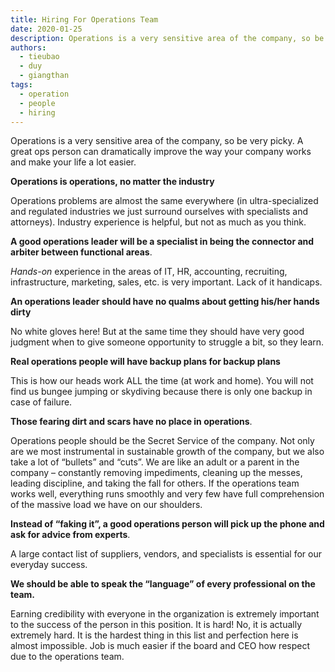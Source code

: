 ```yaml
---
title: Hiring For Operations Team
date: 2020-01-25
description: Operations is a very sensitive area of the company, so be very picky. A great ops person can dramatically improve the way your company works and make your life a lot easier.
authors:
  - tieubao
  - duy
  - giangthan
tags:
  - operation
  - people
  - hiring
---
```


Operations is a very sensitive area of the company, so be very picky. A great ops person can dramatically improve the way your company works and make your life a lot easier.

**Operations is operations, no matter the industry**

Operations problems are almost the same everywhere (in ultra-specialized and regulated industries we just surround ourselves with specialists and attorneys). Industry experience is helpful, but not as much as you think.

**A good operations leader will be a specialist in being the connector and arbiter between functional areas**.

*Hands-on* experience in the areas of IT, HR, accounting, recruiting, infrastructure, marketing, sales, etc. is very important. Lack of it handicaps.

**An operations leader should have no qualms about getting his/her hands dirty**

No white gloves here! But at the same time they should have very good judgment when to give someone opportunity to struggle a bit, so they learn.

**Real operations people will have backup plans for backup plans**

This is how our heads work ALL the time (at work and home). You will not find us bungee jumping or skydiving because there is only one backup in case of failure.

**Those fearing dirt and scars have no place in operations**.

Operations people should be the Secret Service of the company. Not only are we most instrumental in sustainable growth of the company, but we also take a lot of “bullets” and “cuts”. We are like an adult or a parent in the company – constantly removing impediments, cleaning up the messes, leading discipline, and taking the fall for others. If the operations team works well, everything runs smoothly and very few have full comprehension of the massive load we have on our shoulders.

**Instead of “faking it”, a good operations person will pick up the phone and ask for advice from experts**.

A large contact list of suppliers, vendors, and specialists is essential for our everyday success.

**We should be able to speak the “language” of every professional on the team.**

Earning credibility with everyone in the organization is extremely important to the success of the person in this position. It is hard! No, it is actually extremely hard. It is the hardest thing in this list and perfection here is almost impossible. Job is much easier if the board and CEO how respect due to the operations team.

